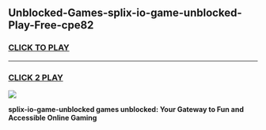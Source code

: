 
## Unblocked-Games-splix-io-game-unblocked-Play-Free-cpe82
<h3>
<a href="https://premium76.site?title=splix-io-game-unblocked&ref=23A">CLICK TO PLAY</a></h3>
<hr>

<h3>
<a href="https://premium76.site?title=splix-io-game-unblocked&ref=23A">CLICK 2 PLAY</a>
  
</h3>

<a href="https://premium76.site?title=splix-io-game-unblocked&ref=23A"><img src="https://clearcache.store/games.png"></a>


**splix-io-game-unblocked games unblocked: Your Gateway to Fun and Accessible Online Gaming**
